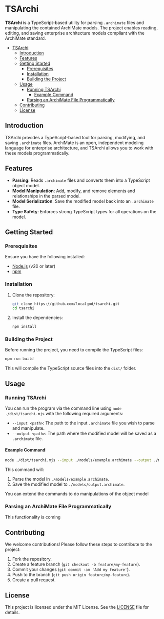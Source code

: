 # TSArchi

**TSArchi** is a TypeScript-based utility for parsing `.archimate` files and manipulating the contained ArchiMate models. The project enables reading, editing, and saving enterprise architecture models compliant with the ArchiMate standard.

- [TSArchi](#tsarchi)
  - [Introduction](#introduction)
  - [Features](#features)
  - [Getting Started](#getting-started)
    - [Prerequisites](#prerequisites)
    - [Installation](#installation)
    - [Building the Project](#building-the-project)
  - [Usage](#usage)
    - [Running TSArchi](#running-tsarchi)
      - [Example Command](#example-command)
    - [Parsing an ArchiMate File Programmatically](#parsing-an-archimate-file-programmatically)
  - [Contributing](#contributing)
  - [License](#license)

## Introduction

TSArchi provides a TypeScript-based tool for parsing, modifying, and saving `.archimate` files. ArchiMate is an open, independent modeling language for enterprise architecture, and TSArchi allows you to work with these models programmatically.

## Features

- **Parsing**: Reads `.archimate` files and converts them into a TypeScript object model.
- **Model Manipulation**: Add, modify, and remove elements and relationships in the parsed model.
- **Model Serialization**: Save the modified model back into an `.archimate` file.
- **Type Safety**: Enforces strong TypeScript types for all operations on the model.

## Getting Started

### Prerequisites

Ensure you have the following installed:

- [Node.js](https://nodejs.org/) (v20 or later)
- [npm](https://www.npmjs.com/)

### Installation

1. Clone the repository:

    ```bash
    git clone https://github.com/localgod/tsarchi.git
    cd tsarchi
    ```

2. Install the dependencies:

    ```bash
    npm install
    ```

### Building the Project

Before running the project, you need to compile the TypeScript files:

```bash
npm run build
```

This will compile the TypeScript source files into the `dist/` folder.

## Usage

### Running TSArchi

You can run the program via the command line using `node ./dist/tsarchi.mjs` with the following required arguments:

- `--input <path>`: The path to the input `.archimate` file you wish to parse and manipulate.
- `--output <path>`: The path where the modified model will be saved as a `.archimate` file.

#### Example Command

```bash
node ./dist/tsarchi.mjs --input ./models/example.archimate --output ./models/output.archimate
```

This command will:

1. Parse the model in `./models/example.archimate`.
2. Save the modified model to `./models/output.archimate`.

You can extend the commands to do manipulations of the object model

### Parsing an ArchiMate File Programmatically

This functionality is coming

## Contributing

We welcome contributions! Please follow these steps to contribute to the project:

1. Fork the repository.
2. Create a feature branch (`git checkout -b feature/my-feature`).
3. Commit your changes (`git commit -am 'Add my feature'`).
4. Push to the branch (`git push origin feature/my-feature`).
5. Create a pull request.

## License

This project is licensed under the MIT License. See the [LICENSE](LICENSE) file for details.
